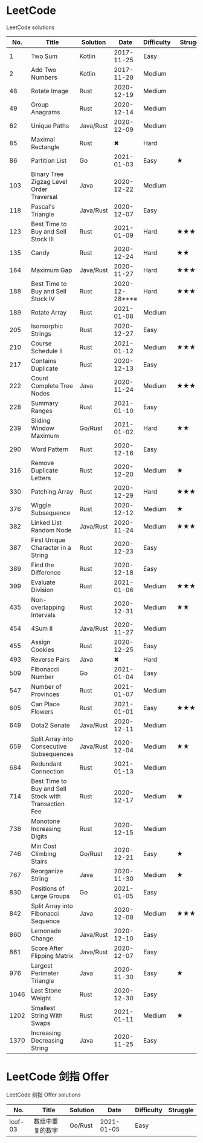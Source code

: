 # LeetCode
LeetCode solutions

|No. |Title|Solution|Date|Difficulty|Struggle|
|----|-----|--------|----|----------|--------|
|   1|Two Sum|Kotlin|2017-11-25|Easy||
|   2|Add Two Numbers|Kotlin|2017-11-28|Medium||
|  48|Rotate Image|Rust|2020-12-19|Medium||
|  49|Group Anagrams|Rust|2020-12-14|Medium||
|  62|Unique Paths|Java/Rust|2020-12-09|Medium||
|  85|Maximal Rectangle|Rust|✖|Hard||
|  86|Partition List|Go|2021-01-03|Easy|★|
| 103|Binary Tree Zigzag Level Order Traversal|Java|2020-12-22|Medium||
| 118|Pascal's Triangle|Java/Rust|2020-12-07|Easy||
| 123|Best Time to Buy and Sell Stock III|Rust|2021-01-09|Hard|★★★|
| 135|Candy|Rust|2020-12-24|Hard|★★|
| 164|Maximum Gap|Java/Rust|2020-11-27|Hard|★★★★|
| 188|Best Time to Buy and Sell Stock IV|Rust|2020-12-28***※|Hard|★★★★★|
| 189|Rotate Array|Rust|2021-01-08|Medium||
| 205|Isomorphic Strings|Rust|2020-12-27|Easy||
| 210|Course Schedule II|Rust|2021-01-12|Medium|★★★|
| 217|Contains Duplicate|Rust|2020-12-13|Easy||
| 222|Count Complete Tree Nodes|Java|2020-11-24|Medium|★★★|
| 228|Summary Ranges|Rust|2021-01-10|Easy||
| 239|Sliding Window Maximum|Go/Rust|2021-01-02|Hard|★★|
| 290|Word Pattern|Rust|2020-12-16|Easy||
| 316|Remove Duplicate Letters|Rust|2020-12-20|Medium|★|
| 330|Patching Array|Rust|2020-12-29|Hard|★★★|
| 376|Wiggle Subsequence|Rust|2020-12-12|Medium|★|
| 382|Linked List Random Node|Java/Rust|2020-11-24|Medium|★★★★|
| 387|First Unique Character in a String|Rust|2020-12-23|Easy||
| 389|Find the Difference|Rust|2020-12-18|Easy||
| 399|Evaluate Division|Rust|2021-01-06|Medium|★★★|
| 435|Non-overlapping Intervals|Rust|2020-12-31|Medium|★★|
| 454|4Sum II|Java/Rust|2020-11-27|Medium||
| 455|Assign Cookies|Rust|2020-12-25|Easy||
| 493|Reverse Pairs|Java|✖|Hard||
| 509|Fibonacci Number|Go|2021-01-04|Easy||
| 547|Number of Provinces|Rust|2021-01-07|Medium||
| 605|Can Place Flowers|Rust|2021-01-01|Easy|★★★|
| 649|Dota2 Senate|Java/Rust|2020-12-11|Medium||
| 659|Split Array into Consecutive Subsequences|Java/Rust|2020-12-04|Medium|★★|
| 684|Redundant Connection|Rust|2021-01-13|Medium||
| 714|Best Time to Buy and Sell Stock with Transaction Fee|Rust|2020-12-17|Medium|★|
| 738|Monotone Increasing Digits|Rust|2020-12-15|Medium||
| 746|Min Cost Climbing Stairs|Go/Rust|2020-12-21|Easy|★|
| 767|Reorganize String|Java|2020-11-30|Medium|★|
| 830|Positions of Large Groups|Go|2021-01-05|Easy||
| 842|Split Array into Fibonacci Sequence|Java|2020-12-08|Medium|★★★|
| 860|Lemonade Change|Java/Rust|2020-12-10|Easy||
| 861|Score After Flipping Matrix|Java/Rust|2020-12-07|Easy||
| 976|Largest Perimeter Triangle|Java|2020-11-30|Easy|★|
|1046|Last Stone Weight|Rust|2020-12-30|Easy||
|1202|Smallest String With Swaps|Rust|2021-01-11|Medium|★|
|1370|Increasing Decreasing String|Java|2020-11-25|Easy||


# LeetCode 剑指 Offer
LeetCode 剑指 Offer solutions

|No.    |Title|Solution|Date|Difficulty|Struggle|
|-------|-----|--------|----|----------|--------|
|lcof-03|数组中重复的数字|Go/Rust|2021-01-05|Easy||


